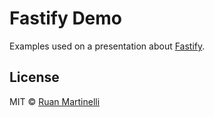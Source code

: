 # Fastify Demo

Examples used on a presentation about [Fastify](https://fastify.io).

## License

MIT © [Ruan Martinelli](https://ruanmartinelli.com)